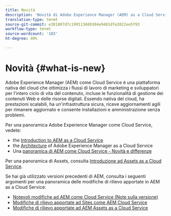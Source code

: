 ```yaml
---
title: Novità
description: 'Novità di Adobe Experience Manager (AEM) as a Cloud Service. '
translation-type: tm+mt
source-git-commit: e381807d7c199113689304e9481dfe2022ee5f93
workflow-type: tm+mt
source-wordcount: '183'
ht-degree: 40%

---
```



# Novità {#what-is-new}

<!-- For the pre-release of Adobe Experience Manager (AEM) as a Cloud Service everything is new. -->

 Adobe Experience Manager (AEM) come Cloud Service è una piattaforma nativa del cloud che ottimizza i flussi di lavoro di marketing e sviluppatori per l&#39;intero ciclo di vita del contenuto, incluse le funzionalità di gestione dei contenuti Web e delle risorse digitali. Essendo nativa del cloud, ha prestazioni scalabili, ha un&#39;infrastruttura sicura, riceve aggiornamenti agili per rimanere aggiornato e consente installazioni e amministrazione senza problemi.

Per una panoramica  Adobe Experience Manager come Cloud Service, vedete:
* the [Introduction to AEM as a Cloud Service](/help/overview/introduction.md)
* the [Architecture](/help/core-concepts/architecture.md) of Adobe Experience Manager as a Cloud Service
* Una [panoramica di AEM come Cloud Service - Novità e differenze](/help/overview/what-is-new-and-different.md)

<!-- Please link to introduction or what's new of Sites. -->

Per una panoramica di Assets, consulta [Introduzione ad Assets as a Cloud Service](/help/assets/overview.md).

Se hai già utilizzato versioni precedenti di AEM, consulta i seguenti argomenti per una panoramica delle modifiche di rilievo apportate in AEM as a Cloud Service:

* [Notevoli modifiche ad AEM come Cloud Service (Note sulla versione)](/help/release-notes/aem-cloud-changes.md)
* [Modifiche di rilievo apportate ad Sites come AEM Cloud Service](/help/sites-cloud/sites-cloud-changes.md)
* [Modifiche di rilievo apportate ad AEM Assets as a Cloud Service](/help/assets/assets-cloud-changes.md)
